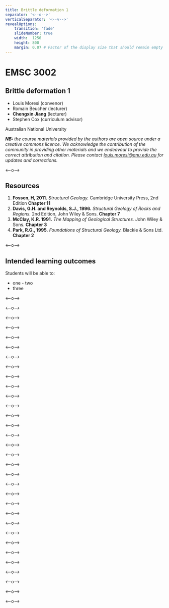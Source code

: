 ```yaml
---
title: Brittle deformation 1
separator: '<--o-->'
verticalSeparator: '<--v-->'
revealOptions:
    transition: 'fade'
    slideNumber: true
    width:  1250
    height: 800
    margin: 0.07 # Factor of the display size that should remain empty around the content (7% typically)
---
```


# EMSC 3002

## Brittle deformation 1

  - Louis Moresi (convenor)
  - Romain Beucher (lecturer)
  - **Chengxin Jiang** (lecturer)
  - Stephen Cox (curriculum advisor)

Australian National University

_**NB:** the course materials provided by the authors are open source under a creative commons licence. 
We acknowledge the contribution of the community in providing other materials and we endeavour to 
provide the correct attribution and citation. Please contact louis.moresi@anu.edu.au for updates and 
corrections._

<--o-->

## Resources

1. **Fossen, H, 2011.** *Structural Geology.* Cambridge University Press, 2nd Edition **Chapter 11**
1. **Davis, G.H. and Reynolds, S.J., 1996.** *Structural Geology of Rocks and Regions.* 2nd Edition, John Wiley & Sons. **Chapter 7**
1. **McClay, K.R. 1991.** *The Mapping of Geological Structures.* John Wiley & Sons.  **Chapter 3**
1. **Park, R.G., 1995.** *Foundations of Structural Geology.* Blackie & Sons Ltd. **Chapter 2**

<--o-->

## Intended learning outcomes

Students will be able to:

- one
- two
- three

<--o-->

<!-- .slide: data-background="Figures-Brittle_deformation1/slide1.jpg" -->

<--o-->

<!-- .slide: data-background="Figures-Brittle_deformation1/slide2.jpg" -->

<--o-->

<!-- .slide: data-background="Figures-Brittle_deformation1/slide3.jpg" -->

<--o-->

<!-- .slide: data-background="Figures-Brittle_deformation1/slide4.jpg" -->

<--o-->

<!-- .slide: data-background="Figures-Brittle_deformation1/slide5.jpg" -->

<--o-->

<!-- .slide: data-background="Figures-Brittle_deformation1/slide6.jpg" -->

<--o-->

<!-- .slide: data-background="Figures-Brittle_deformation1/slide7.jpg" -->

<--o-->

<!-- .slide: data-background="Figures-Brittle_deformation1/slide8.jpg" -->

<--o-->

<!-- .slide: data-background="Figures-Brittle_deformation1/slide9.jpg" -->

<--o-->

<!-- .slide: data-background="Figures-Brittle_deformation1/slide10.jpg" -->

<--o-->

<!-- .slide: data-background="Figures-Brittle_deformation1/slide11.jpg" -->

<--o-->

<!-- .slide: data-background="Figures-Brittle_deformation1/slide12.jpg" -->

<--o-->

<!-- .slide: data-background="Figures-Brittle_deformation1/slide13.jpg" -->

<--o-->

<!-- .slide: data-background="Figures-Brittle_deformation1/slide14.jpg" -->

<--o-->

<!-- .slide: data-background="Figures-Brittle_deformation1/slide15.jpg" -->
<--o-->

<!-- .slide: data-background="Figures-Brittle_deformation1/slide16.jpg" -->

<--o-->

<!-- .slide: data-background="Figures-Brittle_deformation1/slide17.jpg" -->

<--o-->

<!-- .slide: data-background="Figures-Brittle_deformation1/slide18.jpg" -->

<--o-->

<!-- .slide: data-background="Figures-Brittle_deformation1/slide19.jpg" -->

<--o-->

<!-- .slide: data-background="Figures-Brittle_deformation1/slide20.jpg" -->

<--o-->

<!-- .slide: data-background="Figures-Brittle_deformation1/slide21.jpg" -->
<--o-->

<!-- .slide: data-background="Figures-Brittle_deformation1/slide22.jpg" -->

<--o-->

<!-- .slide: data-background="Figures-Brittle_deformation1/slide23.jpg" -->

<--o-->

<!-- .slide: data-background="Figures-Brittle_deformation1/slide24.jpg" -->

<--o-->

<!-- .slide: data-background="Figures-Brittle_deformation1/slide25.jpg" -->

<--o-->

<!-- .slide: data-background="Figures-Brittle_deformation1/slide26.jpg" -->

<--o-->

<!-- .slide: data-background="Figures-Brittle_deformation1/slide27.jpg" -->

<--o-->

<!-- .slide: data-background="Figures-Brittle_deformation1/slide28.jpg" -->

<--o-->

<!-- .slide: data-background="Figures-Brittle_deformation1/slide29.jpg" -->

<--o-->

<!-- .slide: data-background="Figures-Brittle_deformation1/slide30.jpg" -->

<--o-->

<!-- .slide: data-background="Figures-Brittle_deformation1/slide31.jpg" -->

<--o-->

<!-- .slide: data-background="Figures-Brittle_deformation1/slide32.jpg" -->
